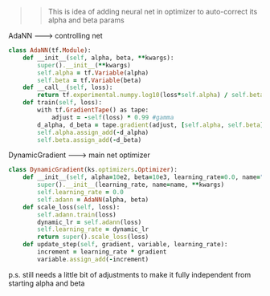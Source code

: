>> This is idea of adding neural net in optimizer to auto-correct its alpha and beta params

AdaNN ---> controlling net

```ruby
class AdaNN(tf.Module):
    def __init__(self, alpha, beta, **kwargs):
        super().__init__(**kwargs)
        self.alpha = tf.Variable(alpha)
        self.beta = tf.Variable(beta)
    def __call__(self, loss):
        return tf.experimental.numpy.log10(loss*self.alpha) / self.beta
    def train(self, loss):
        with tf.GradientTape() as tape:
            adjust = -self(loss) * 0.99 #gamma
        d_alpha, d_beta = tape.gradient(adjust, [self.alpha, self.beta])
        self.alpha.assign_add(-d_alpha)
        self.beta.assign_add(-d_beta)
```

DynamicGradient ---> main net optimizer

```ruby
class DynamicGradient(ks.optimizers.Optimizer):
    def __init__(self, alpha=10e2, beta=10e3, learning_rate=0.0, name="DynamicGradient", **kwargs):
        super().__init__(learning_rate, name=name, **kwargs)
        self.learning_rate = 0.0
        self.adann = AdaNN(alpha, beta)
    def scale_loss(self, loss):
        self.adann.train(loss)
        dynamic_lr = self.adann(loss)
        self.learning_rate = dynamic_lr
        return super().scale_loss(loss)
    def update_step(self, gradient, variable, learning_rate):
        increment = learning_rate * gradient
        variable.assign_add(-increment)
```

p.s. still needs a little bit of adjustments to make it fully independent from starting alpha and beta

